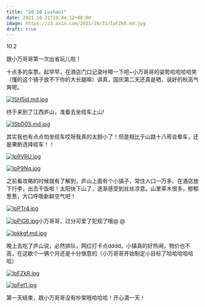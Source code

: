 ```yaml
---
title: "20 10 Lushan1"
date: 2021-10-31T19:44:12+08:00
image: https://z3.ax1x.com/2021/10/31/IpFZkR.md.jpg
draft: true
---
```

10.2

跟小万哥哥第一次出省玩儿啦！

十点多的车票，起早早，在酒店门口记录咔嚓一下吧~小万哥哥的姿势哈哈哈哈笑（懂的这个镜子放不下你的大长腿嘛）讲真，国庆第二天还真是晒，说好的秋高气爽呢。

[![ISH5id.md.jpg](https://z3.ax1x.com/2021/10/31/ISH5id.md.jpg)](https://imgtu.com/i/ISH5id)

终于来到了江西庐山，准备去坐缆车上山!

[![ISbD0S.md.jpg](https://z3.ax1x.com/2021/10/31/ISbD0S.md.jpg)](https://imgtu.com/i/ISbD0S)

其实我也有点点怕坐缆车哎呀我真的太胆小了！但是相比于山路十八弯会晕车，还是果断选择缆车！！

[![Ip9VRU.jpg](https://z3.ax1x.com/2021/10/31/Ip9VRU.md.jpg)](https://imgtu.com/i/Ip9VRU)

[![IpP9Nq.jpg](https://z3.ax1x.com/2021/10/31/IpP9Nq.md.jpg)](https://imgtu.com/i/IpP9Nq)

之前看攻略的时候就有了解到，庐山上面有个小镇子，常住人口一万多。在酒店放下行李，出去干饭啦！太阳快下山了，逐渐感受到丝丝凉意。山里草木很多，郁郁葱葱，大口呼吸新鲜空气吧！

[![IpPTr4.jpg](https://z3.ax1x.com/2021/10/31/IpPTr4.md.jpg)](https://imgtu.com/i/IpPTr4)

[![IpPjG6.jpg](https://z3.ax1x.com/2021/10/31/IpPjG6.jpg)](https://imgtu.com/i/IpPjG6)小万哥哥，过分可爱了犯规了哦@ @

[![Ipkkgf.md.jpg](https://z3.ax1x.com/2021/10/31/Ipkkgf.md.jpg)](https://imgtu.com/i/Ipkkgf)

晚上去吃了庐山说，必然排队，网红打卡点dddd。小镇真的好热闹，物价也不高，在这歇个一俩个月还是十分惬意的（小万哥哥开始制定小目标了哈哈哈哈哈哈）

[![IpFZkR.jpg](https://z3.ax1x.com/2021/10/31/IpFZkR.md.jpg)](https://imgtu.com/i/IpFZkR)

[![IpFet1.jpg](https://z3.ax1x.com/2021/10/31/IpFet1.md.jpg)](https://imgtu.com/i/IpFet1)



第一天结束，跟小万哥哥没有吵架哦哈哈哈！开心滴一天！

